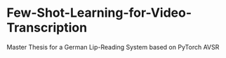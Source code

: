 # Few-Shot-Learning-for-Video-Transcription
Master Thesis for a German Lip-Reading System based on PyTorch AVSR
